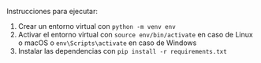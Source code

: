 Instrucciones para ejecutar:

1. Crear un entorno virtual con `python -m venv env`
2. Activar el entorno virtual con `source env/bin/activate` en caso de Linux o macOS o `env\Scripts\activate` en caso de Windows
3. Instalar las dependencias con `pip install -r requirements.txt`